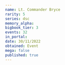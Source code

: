 ```yaml
---
name: Lt. Commander Bryce
rarity: 5
series: dsc
memory_alpha:
bigbook_tier: 3
events: 32
in_portal:
date: 30/11/2022
obtained: Event
mega: false
published: true
---
```



